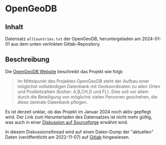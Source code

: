 # OpenGeoDB

## Inhalt

Datensatz `allCountries.txt` der OpenGeoDB, heruntergeladen am 2024-01-01 aus dem unten verlinkten Gitlab-Repository.

## Beschreibung

Die [OpenGeoDB Website](http://www.opengeodb.giswiki.org/wiki/OpenGeoDB) beschreibt das Projekt wie folgt:

> Im Mittelpunkt des Projektes OpenGeoDB steht der Aufbau einer möglichst vollständigen Datenbank mit Geokoordinaten zu allen Orten und Postleitzahlen (bisher: A,B,CH,D und FL). Dies soll vor allem durch die Beteiligung von möglichst vielen Personen geschehen, die diese zentrale Datenbank pflegen.

Es ist derzeit unklar, ob das Projekt im Januar 2024 noch aktiv gepflegt wird. Der Link zum Herunterladen des Datensatzes ist nicht mehr gültig, was auch in einer [Diskussion auf Sourceforge](https://sourceforge.net/p/opengeodb/discussion/449280/thread/74dbcb6a1d/) erwähnt wird.

In diesem Diskussionsthread wird auf einen Daten-Dump der "aktuellen" Daten (veröffentlicht am 2022-11-07) auf [Gitlab](https://gitlab.com/GriepMarco/opengeodb-radius-api) hingewiesen.
